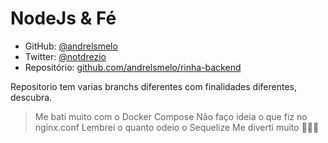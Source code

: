 # NodeJs & Fé

- GitHub: [@andrelsmelo](https://github.com/andrelsmelo)
- Twitter: [@notdrezio](https://github.com/notdrezio)
- Repositório: [github.com/andrelsmelo/rinha-backend](https://github.com/andrelsmelo/rinha-backend)

Repositorio tem varias branchs diferentes com finalidades diferentes, descubra.

> Me bati muito com o Docker Compose
> Não faço ideia o que fiz no nginx.conf
> Lembrei o quanto odeio o Sequelize
> Me diverti muito 🤡🤡🤡